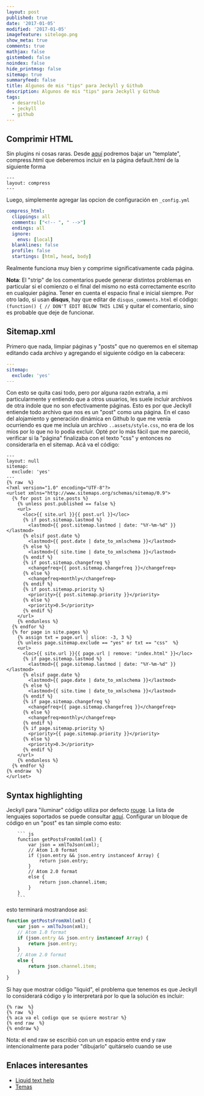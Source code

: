 ```yaml
---
layout: post
published: true
date: '2017-01-05'
modified: '2017-01-05'
imagefeature: sitelogo.png
show_meta: true
comments: true
mathjax: false
gistembed: false
noindex: false
hide_printmsg: false
sitemap: true
summaryfeed: false
title: Algunos de mis "tips" para Jeckyll y Github
description: Algunos de mis "tips" para Jeckyll y Github
tags:
  - desarrollo
  - jeckyll
  - github
---
```

## Comprimir HTML

Sin plugins ni cosas raras. Desde [aquí](http://jch.penibelst.de/) podremos bajar un "template", compress.html que deberemos incluir en la página default.html de la siguiente forma

```
---
layout: compress
---
```

Luego, simplemente agregar las opcion de configuración en `_config.yml`

``` yaml
compress_html:
  clippings: all
  comments: ["<!-- ", " -->"]
  endings: all
  ignore:
    envs: [local]
  blanklines: false
  profile: false
  startings: [html, head, body]
```

Realmente funciona muy bien y comprime significativamente cada página.

**Nota**: El "strip" de los comentarios puede generar distintos problemas en particular si el comienzo o el final del mismo no está correctamente escrito en cualquier página. Tener en cuenta el espacio final e inicial siempre. Por otro lado, si usan **disqus**, hay que editar de `disqus_comments.html` el código: `(function() { // DON'T EDIT BELOW THIS LINE` y quitar el comentario, sino es probable que deje de funcionar.

## Sitemap.xml

Primero que nada, limpiar páginas y "posts" que no queremos en el sitemap editando cada archivo y agregando el siguiente código en la cabecera:

``` yaml
---
sitemap:
  exclude: 'yes'
---  
```

Con esto se quita casi todo, pero por alguna razón extraña, a mi particularmente y entiendo que a otros usuarios, les suele incluir archivos de otra índole que no son efectivamente páginas. Esto es por que Jeckyll entiende todo archivo que nos es un "post" como una página. En el caso del alojamiento y generación dinámica en Github lo que me venía ocurriendo es que me incluía un archivo `..assets/style.css`, no era de los míos por lo que no lo podía excluir. Opté por lo más fácil que me pareció, verificar si la "página" finalizaba con el texto "css" y entonces no considerarla en el sitemap. Acá va el código:

``` liquid
---
layout: null
sitemap:
  exclude: 'yes'
---
{% raw  %}
<?xml version="1.0" encoding="UTF-8"?>
<urlset xmlns="http://www.sitemaps.org/schemas/sitemap/0.9">
  {% for post in site.posts %}
    {% unless post.published == false %}
    <url>
      <loc>{{ site.url }}{{ post.url }}</loc>
      {% if post.sitemap.lastmod %}
        <lastmod>{{ post.sitemap.lastmod | date: "%Y-%m-%d" }}</lastmod>
      {% elsif post.date %}
        <lastmod>{{ post.date | date_to_xmlschema }}</lastmod>
      {% else %}
        <lastmod>{{ site.time | date_to_xmlschema }}</lastmod>
      {% endif %}
      {% if post.sitemap.changefreq %}
        <changefreq>{{ post.sitemap.changefreq }}</changefreq>
      {% else %}
        <changefreq>monthly</changefreq>
      {% endif %}
      {% if post.sitemap.priority %}
        <priority>{{ post.sitemap.priority }}</priority>
      {% else %}
        <priority>0.5</priority>
      {% endif %}
    </url>
    {% endunless %}
  {% endfor %}
  {% for page in site.pages %}
    {% assign txt = page.url | slice: -3, 3 %}
    {% unless page.sitemap.exclude == "yes" or txt == "css"  %}
    <url>
      <loc>{{ site.url }}{{ page.url | remove: "index.html" }}</loc>
      {% if page.sitemap.lastmod %}
        <lastmod>{{ page.sitemap.lastmod | date: "%Y-%m-%d" }}</lastmod>
      {% elsif page.date %}
        <lastmod>{{ page.date | date_to_xmlschema }}</lastmod>
      {% else %}
        <lastmod>{{ site.time | date_to_xmlschema }}</lastmod>
      {% endif %}
      {% if page.sitemap.changefreq %}
        <changefreq>{{ page.sitemap.changefreq }}</changefreq>
      {% else %}
        <changefreq>monthly</changefreq>
      {% endif %}
      {% if page.sitemap.priority %}
        <priority>{{ page.sitemap.priority }}</priority>
      {% else %}
        <priority>0.3</priority>
      {% endif %}
    </url>
    {% endunless %}
  {% endfor %}
{% endraw  %}
</urlset>
```

## Syntax highlighting 

Jeckyll para "iluminar" código utiliza por defecto [rouge](https://github.com/jneen/rouge). La lista de lenguajes soportados se puede consultar [aquí](https://github.com/jneen/rouge/wiki/List-of-supported-languages-and-lexers). Configurar un bloque de código en un "post" es tan simple como esto:

```
	``` js
	function getPostsFromXml(xml) {
		var json = xmlToJson(xml);
		// Atom 1.0 format
		if (json.entry && json.entry instanceof Array) {
			return json.entry;
		}
		// Atom 2.0 format
		else {
			return json.channel.item;
		}
	}
	```
```

esto terminará mostrandose así:

``` js
function getPostsFromXml(xml) {
	var json = xmlToJson(xml);
	// Atom 1.0 format
	if (json.entry && json.entry instanceof Array) {
		return json.entry;
	}
	// Atom 2.0 format
	else {
		return json.channel.item;
	}
}
```


Si hay que mostrar código "liquid", el problema que tenemos es que Jeckyll lo considerará código y lo interpretará por lo que la solución es incluir:

``` liquid
{% raw  %}
{% raw  %}
{% aca va el codigo que se quiere mostrar %}
{% end raw  %}
{% endraw %}

```
Nota: el end raw se escribió con un un espacio entre end y raw intencionalmente para poder "dibujarlo" quitárselo cuando se use


## Enlaces interesantes

* [Liquid text help](http://shopify.github.io/liquid/tags/iteration/)
* [Temas](http://jekyllthemes.org/)
